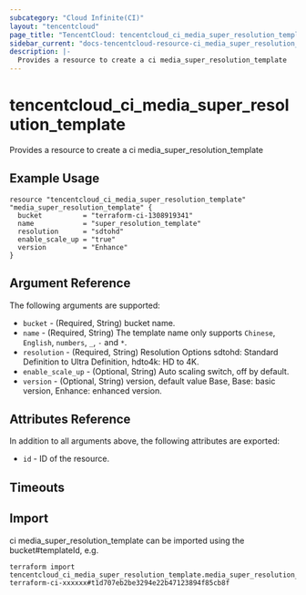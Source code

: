 ```yaml
---
subcategory: "Cloud Infinite(CI)"
layout: "tencentcloud"
page_title: "TencentCloud: tencentcloud_ci_media_super_resolution_template"
sidebar_current: "docs-tencentcloud-resource-ci_media_super_resolution_template"
description: |-
  Provides a resource to create a ci media_super_resolution_template
---
```


# tencentcloud_ci_media_super_resolution_template

Provides a resource to create a ci media_super_resolution_template

## Example Usage

```hcl
resource "tencentcloud_ci_media_super_resolution_template" "media_super_resolution_template" {
  bucket          = "terraform-ci-1308919341"
  name            = "super_resolution_template"
  resolution      = "sdtohd"
  enable_scale_up = "true"
  version         = "Enhance"
}
```

## Argument Reference

The following arguments are supported:

* `bucket` - (Required, String) bucket name.
* `name` - (Required, String) The template name only supports `Chinese`, `English`, `numbers`, `_`, `-` and `*`.
* `resolution` - (Required, String) Resolution Options sdtohd: Standard Definition to Ultra Definition, hdto4k: HD to 4K.
* `enable_scale_up` - (Optional, String) Auto scaling switch, off by default.
* `version` - (Optional, String) version, default value Base, Base: basic version, Enhance: enhanced version.

## Attributes Reference

In addition to all arguments above, the following attributes are exported:

* `id` - ID of the resource.



## Timeouts

<no value>


## Import

ci media_super_resolution_template can be imported using the bucket#templateId, e.g.

```
terraform import tencentcloud_ci_media_super_resolution_template.media_super_resolution_template terraform-ci-xxxxxx#t1d707eb2be3294e22b47123894f85cb8f
```

